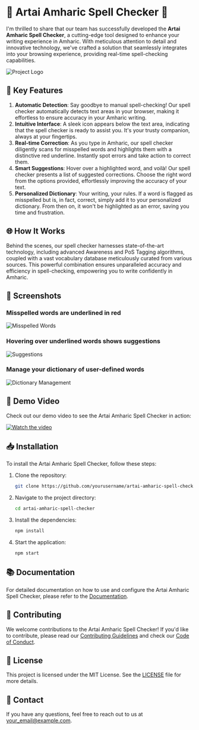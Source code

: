 
# 🌟 Artai Amharic Spell Checker 🌟

I'm thrilled to share that our team has successfully developed the **Artai Amharic Spell Checker**, a cutting-edge tool designed to enhance your writing experience in Amharic. With meticulous attention to detail and innovative technology, we've crafted a solution that seamlessly integrates into your browsing experience, providing real-time spell-checking capabilities.

![Project Logo](path_to_logo_image) <!-- Optional: Add a logo image if you have one -->

## 🚀 Key Features

1. **Automatic Detection**: Say goodbye to manual spell-checking! Our spell checker automatically detects text areas in your browser, making it effortless to ensure accuracy in your Amharic writing.
2. **Intuitive Interface**: A sleek icon appears below the text area, indicating that the spell checker is ready to assist you. It's your trusty companion, always at your fingertips.
3. **Real-time Correction**: As you type in Amharic, our spell checker diligently scans for misspelled words and highlights them with a distinctive red underline. Instantly spot errors and take action to correct them.
4. **Smart Suggestions**: Hover over a highlighted word, and voilà! Our spell checker presents a list of suggested corrections. Choose the right word from the options provided, effortlessly improving the accuracy of your text.
5. **Personalized Dictionary**: Your writing, your rules. If a word is flagged as misspelled but is, in fact, correct, simply add it to your personalized dictionary. From then on, it won't be highlighted as an error, saving you time and frustration.

## 🌐 How It Works

Behind the scenes, our spell checker harnesses state-of-the-art technology, including advanced Awareness and PoS Tagging algorithms, coupled with a vast vocabulary database meticulously curated from various sources. This powerful combination ensures unparalleled accuracy and efficiency in spell-checking, empowering you to write confidently in Amharic.

## 📸 Screenshots

### Misspelled words are underlined in red
![Misspelled Words](path_to_image_1)

### Hovering over underlined words shows suggestions
![Suggestions](path_to_image_2)

### Manage your dictionary of user-defined words
![Dictionary Management](path_to_image_3)

## 🎥 Demo Video

Check out our demo video to see the Artai Amharic Spell Checker in action:

[![Watch the video](path_to_thumbnail_image)](path_to_video) <!-- Make the thumbnail image clickable to play the video -->

## 📥 Installation

To install the Artai Amharic Spell Checker, follow these steps:

1. Clone the repository:
   ```sh
   git clone https://github.com/yourusername/artai-amharic-spell-checker.git
   ```
2. Navigate to the project directory:
   ```sh
   cd artai-amharic-spell-checker
   ```
3. Install the dependencies:
   ```sh
   npm install
   ```
4. Start the application:
   ```sh
   npm start
   ```

## 📚 Documentation

For detailed documentation on how to use and configure the Artai Amharic Spell Checker, please refer to the [Documentation](link_to_documentation).

## 🤝 Contributing

We welcome contributions to the Artai Amharic Spell Checker! If you'd like to contribute, please read our [Contributing Guidelines](link_to_contributing_guidelines) and check our [Code of Conduct](link_to_code_of_conduct).

## 📄 License

This project is licensed under the MIT License. See the [LICENSE](link_to_license_file) file for more details.

## 📧 Contact

If you have any questions, feel free to reach out to us at [your_email@example.com](mailto:your_email@example.com).

